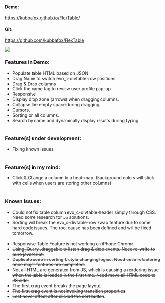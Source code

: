 #### Demo:
https://kubbafox.github.io/FlexTable/

#### Git:
https://github.com/kubbafox/FlexTable

![](http://i.imgur.com/29KdHRq.jpg)
### Features in Demo:
- Populate table HTML based on JSON
- Drag Name to switch evo_c-divtable-row positions
- Drag & Drop columns 
- Click the name tag to review user profile pop-up
- Responsive
- Display drop zone (arrows) when dragging columns.
- Collapse the empty space during dragging.
- Cursors.
- Sorting on all columns.
- Search by name and dynamically display results during typing
<br><br>

### Feature(s) under development:
- Fixing known issues
<br><br>
### Feature(s)  in my mind:

- Click & Change a column to a heat-map. (Background colors will stick with cells when users are storing other columns)
<br><br>
### Known Issues:
- Could not fix table column evo_c-divtable-header simply through CSS. Need some research for JS solutions.
- Sorting will break the evo_c-divtable-row swap feature due to some hard code issues. The root cause has been defined and will be fixed tomorrow.
<br></br>
- <s>Responsive Table Feature is not working on iPhone Chrome.</s>
- <s>Using jQuery .draggable to listen drag & drop events. Need re-write to pure javascript.</s>
- <s>Duplicate code in sorting & style changing logics. Need code refactoring once major features are completed.</s>
- <s>Not all HTML are generated from JS, which is causing a rendering issue when the table is loaded in the first time. Need move all HTML code to JS side.</s>
- <s>The first drag event breaks the page layout.</s>
- <s>The first drag event is not invoking transition properties</s>.
- <s>Lost hover affect after clicked the sort button</s>.
